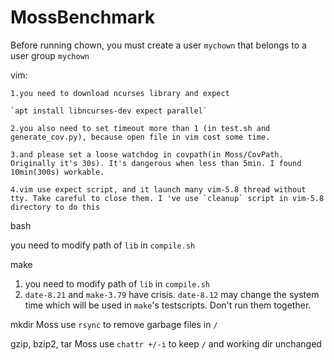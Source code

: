 # MossBenchmark
Before running chown, you must create a user ```mychown``` that belongs to a user group ```mychown```

vim: 

    1.you need to download ncurses library and expect

    `apt install libncurses-dev expect parallel`

    2.you also need to set timeout more than 1 (in test.sh and generate_cov.py), because open file in vim cost some time.

    3.and please set a loose watchdog in covpath(in Moss/CovPath. Originally it's 30s). It's dangerous when less than 5min. I found 10min(300s) workable.

    4.vim use expect script, and it launch many vim-5.8 thread without tty. Take careful to close them. I 've use `cleanup` script in vim-5.8 directory to do this

bash

you need to modify path of `lib` in `compile.sh` 

make

1. you need to modify path of `lib` in `compile.sh`
2. `date-8.21` and `make-3.79` have crisis. `date-8.12` may change the system time which will be used in `make`'s testscripts. Don't run them together.

mkdir
  Moss use `rsync` to remove garbage files in `/`
 
gzip, bzip2, tar
  Moss use `chattr +/-i` to keep `/` and working dir unchanged